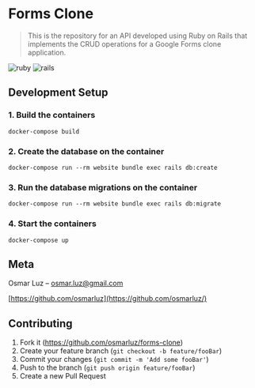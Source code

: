 # Forms Clone
> This is the repository for an API developed using Ruby on Rails that implements the CRUD operations for a Google Forms clone application. 

![ruby](https://img.shields.io/badge/Ruby-2.3.5-red.svg)
![rails](https://img.shields.io/badge/Rails-5.0.6-red.svg)

## Development Setup

### 1. Build the containers

`docker-compose build`

### 2. Create the database on the container

`docker-compose run --rm website bundle exec rails db:create`

### 3. Run the database migrations on the container

`docker-compose run --rm website bundle exec rails db:migrate`

### 4. Start the containers

`docker-compose up`

## Meta

Osmar Luz – osmar.luz@gmail.com

[https://github.com/osmarluz](https://github.com/osmarluz/)

## Contributing

1. Fork it (<https://github.com/osmarluz/forms-clone>)
2. Create your feature branch (`git checkout -b feature/fooBar`)
3. Commit your changes (`git commit -m 'Add some fooBar'`)
4. Push to the branch (`git push origin feature/fooBar`)
5. Create a new Pull Request